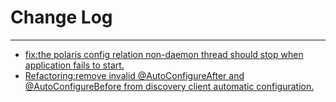 # Change Log
---

- [fix:the polaris config relation non-daemon thread should stop when application fails to start.](https://github.com/Tencent/spring-cloud-tencent/pull/1101)
- [Refactoring:remove invalid @AutoConfigureAfter and @AutoConfigureBefore from discovery client automatic configuration.](https://github.com/Tencent/spring-cloud-tencent/pull/1115)
